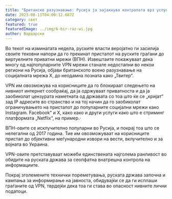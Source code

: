 ```yaml
---
title: "Британско разузнавање: Русија ја зајакнува контролата врз услугите на VPN"
date: 2023-08-11T04:00:12.687Z
category: свет
featured: true
featuredImage: ../img/6-bir-raz-wi.jpg
author: Вардарски
---
```

Во текот на изминатата недела, руските власти веројатно ги засилија своите тековни напори да го прекинат пристапот на руските граѓани до виртуелните приватни мрежи (ВПН). Извештаите покажуваат дека многу од најпопуларните VPN мрежи станале недостапни во некои региони на Русија, објави британското воено разузнавање на социјалната мрежа X, до неодамна позната како „Твитер“.

VPN им овозможува на корисниците да го блокираат следењето на нивниот интернет сообраќај, да ја одржуваат приватноста и да ја заобиколат цензурата наметната од државата со тоа што ќе се „кријат“ зад IP адресите во странство и на тој начин да го заобиколат ограничувањето на пристапот до популарните социјални мрежи како Instagram. Facebook“ и X, како како и други услуги како што е стриминг платформата „Netflix“, на пример.·

ВПН-овите се исклучително популарни во Русија, и покрај тоа што се нелегални од 2017 година. Тие им овозможуваат на корисниците пристап до објективни меѓународни извори на вести, вклучително и за војната во Украина.

VPN-овите претставуваат можеби единствената најголема ранливост во обидите на руската држава за сеопфатна внатрешна контрола на информациите.

Покрај зголемените технички пореметувања, руската држава започна и кампања за информирање на јавноста, обидувајќи се да ги исплаши граѓаните од VPN, тврдејќи дека тоа ги става во опасност нивните лични податоци.